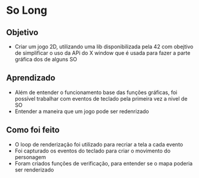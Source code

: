 # So Long
## Objetivo
- Criar um jogo 2D, utilizando uma lib disponibilizada pela 42 com obejtivo de simplificar o uso da APi do  X window que é usada para fazer a parte gráfica dos de alguns SO
## Aprendizado
- Além de entender o funcionamento base das funções gráficas, foi possível trabalhar com eventos de teclado pela primeira vez a nivel de SO
- Entender a maneira que um jogo pode ser redenrizado
## Como foi feito
- O loop de renderização foi utilizado para recriar a tela a cada evento
- Foi capturado os eventos do teclado para criar o movimento do personagem
- Foram criados funções de verificação, para entender se o mapa poderia ser renderizado
